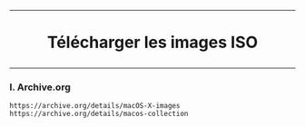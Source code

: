--------------------------------------------------------------------------------------------------------------
# <p align='center'> Télécharger les images ISO </p>

--------------------------------------------------------------------------------------------------------------
### I. Archive.org

```
https://archive.org/details/macOS-X-images
https://archive.org/details/macos-collection
```
